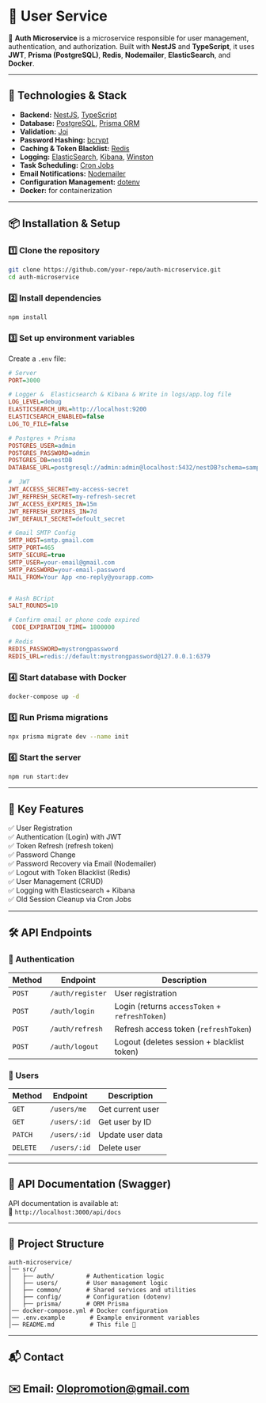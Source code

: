 # 🔐 User Service

🚀 **Auth Microservice** is a microservice responsible for user management, authentication, and authorization. Built with **NestJS** and **TypeScript**, it uses **JWT**, **Prisma (PostgreSQL)**, **Redis**, **Nodemailer**, **ElasticSearch**, and **Docker**.

---

## 📌 Technologies & Stack

- **Backend:** [NestJS](https://nestjs.com/), [TypeScript](https://www.typescriptlang.org/)
- **Database:** [PostgreSQL](https://www.postgresql.org/), [Prisma ORM](https://www.prisma.io/)
- **Validation:** [Joi](https://joi.dev/)
- **Password Hashing:** [bcrypt](https://www.npmjs.com/package/bcrypt)
- **Caching & Token Blacklist:** [Redis](https://redis.io/)
- **Logging:** [ElasticSearch](https://www.elastic.co/), [Kibana](https://www.elastic.co/kibana), [Winston](https://www.npmjs.com/package/winston)
- **Task Scheduling:** [Cron Jobs](https://www.npmjs.com/package/node-cron)
- **Email Notifications:** [Nodemailer](https://nodemailer.com/)
- **Configuration Management:** [dotenv](https://www.npmjs.com/package/dotenv)
- **Docker:** for containerization

---

## 📦 Installation & Setup

### 1️⃣ Clone the repository
```sh
git clone https://github.com/your-repo/auth-microservice.git
cd auth-microservice
```

### 2️⃣ Install dependencies
```sh
npm install
```

### 3️⃣ Set up environment variables
Create a `.env` file:
```ini
# Server
PORT=3000

# Logger &  Elasticsearch & Kibana & Write in logs/app.log file
LOG_LEVEL=debug
ELASTICSEARCH_URL=http://localhost:9200
ELASTICSEARCH_ENABLED=false
LOG_TO_FILE=false

# Postgres + Prisma
POSTGRES_USER=admin
POSTGRES_PASSWORD=admin
POSTGRES_DB=nestDB
DATABASE_URL=postgresql://admin:admin@localhost:5432/nestDB?schema=sample

#  JWT
JWT_ACCESS_SECRET=my-access-secret
JWT_REFRESH_SECRET=my-refresh-secret
JWT_ACCESS_EXPIRES_IN=15m
JWT_REFRESH_EXPIRES_IN=7d
JWT_DEFAULT_SECRET=defoult_secret

# Gmail SMTP Config
SMTP_HOST=smtp.gmail.com
SMTP_PORT=465
SMTP_SECURE=true
SMTP_USER=your-email@gmail.com
SMTP_PASSWORD=your-email-password
MAIL_FROM=Your App <no-reply@yourapp.com>


# Hash BCript
SALT_ROUNDS=10

# Confirm email or phone code expired 
 CODE_EXPIRATION_TIME= 1800000

# Redis
REDIS_PASSWORD=mystrongpassword
REDIS_URL=redis://default:mystrongpassword@127.0.0.1:6379
```

### 4️⃣ Start database with Docker
```sh
docker-compose up -d
```

### 5️⃣ Run Prisma migrations
```sh
npx prisma migrate dev --name init
```

### 6️⃣ Start the server
```sh
npm run start:dev
```

---

## 🔑 Key Features
✅ User Registration  
✅ Authentication (Login) with JWT  
✅ Token Refresh (refresh token)  
✅ Password Change  
✅ Password Recovery via Email (Nodemailer)  
✅ Logout with Token Blacklist (Redis)  
✅ User Management (CRUD)  
✅ Logging with Elasticsearch + Kibana  
✅ Old Session Cleanup via Cron Jobs  

---

## 🛠 API Endpoints

### 📌 Authentication
| Method | Endpoint | Description |
|--------|----------------|--------------------------------|
| `POST` | `/auth/register` | User registration |
| `POST` | `/auth/login` | Login (returns `accessToken` + `refreshToken`) |
| `POST` | `/auth/refresh` | Refresh access token (`refreshToken`) |
| `POST` | `/auth/logout` | Logout (deletes session + blacklist token) |

### 📌 Users
| Method | Endpoint | Description |
|--------|----------------|---------------------------|
| `GET` | `/users/me` | Get current user |
| `GET` | `/users/:id` | Get user by ID |
| `PATCH` | `/users/:id` | Update user data |
| `DELETE` | `/users/:id` | Delete user |

---

## 📡 API Documentation (Swagger)

API documentation is available at:  
🔗 `http://localhost:3000/api/docs`

---

## 📜 Project Structure
```
auth-microservice/
│── src/
│   ├── auth/         # Authentication logic
│   ├── users/        # User management logic
│   ├── common/       # Shared services and utilities
│   ├── config/       # Configuration (dotenv)
│   ├── prisma/       # ORM Prisma
│── docker-compose.yml # Docker configuration
│── .env.example       # Example environment variables
│── README.md          # This file 🙂
```

---

## 📬 Contact
✉️ Email: Olopromotion@gmail.com  
---
